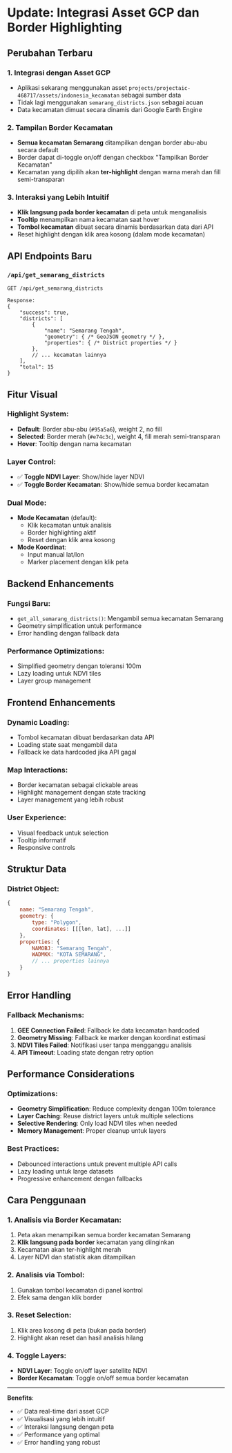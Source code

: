# Update: Integrasi Asset GCP dan Border Highlighting

## Perubahan Terbaru

### 1. **Integrasi dengan Asset GCP**
- Aplikasi sekarang menggunakan asset `projects/projectaic-468717/assets/indonesia_kecamatan` sebagai sumber data
- Tidak lagi menggunakan `semarang_districts.json` sebagai acuan
- Data kecamatan dimuat secara dinamis dari Google Earth Engine

### 2. **Tampilan Border Kecamatan**
- **Semua kecamatan Semarang** ditampilkan dengan border abu-abu secara default
- Border dapat di-toggle on/off dengan checkbox "Tampilkan Border Kecamatan"
- Kecamatan yang dipilih akan **ter-highlight** dengan warna merah dan fill semi-transparan

### 3. **Interaksi yang Lebih Intuitif**
- **Klik langsung pada border kecamatan** di peta untuk menganalisis
- **Tooltip** menampilkan nama kecamatan saat hover
- **Tombol kecamatan** dibuat secara dinamis berdasarkan data dari API
- Reset highlight dengan klik area kosong (dalam mode kecamatan)

## API Endpoints Baru

### `/api/get_semarang_districts`
```http
GET /api/get_semarang_districts

Response:
{
    "success": true,
    "districts": [
        {
            "name": "Semarang Tengah",
            "geometry": { /* GeoJSON geometry */ },
            "properties": { /* District properties */ }
        },
        // ... kecamatan lainnya
    ],
    "total": 15
}
```

## Fitur Visual

### Highlight System:
- **Default**: Border abu-abu (`#95a5a6`), weight 2, no fill
- **Selected**: Border merah (`#e74c3c`), weight 4, fill merah semi-transparan
- **Hover**: Tooltip dengan nama kecamatan

### Layer Control:
- ✅ **Toggle NDVI Layer**: Show/hide layer NDVI
- ✅ **Toggle Border Kecamatan**: Show/hide semua border kecamatan

### Dual Mode:
- **Mode Kecamatan** (default): 
  - Klik kecamatan untuk analisis
  - Border highlighting aktif
  - Reset dengan klik area kosong
- **Mode Koordinat**: 
  - Input manual lat/lon
  - Marker placement dengan klik peta

## Backend Enhancements

### Fungsi Baru:
- `get_all_semarang_districts()`: Mengambil semua kecamatan Semarang
- Geometry simplification untuk performance
- Error handling dengan fallback data

### Performance Optimizations:
- Simplified geometry dengan toleransi 100m
- Lazy loading untuk NDVI tiles
- Layer group management

## Frontend Enhancements

### Dynamic Loading:
- Tombol kecamatan dibuat berdasarkan data API
- Loading state saat mengambil data
- Fallback ke data hardcoded jika API gagal

### Map Interactions:
- Border kecamatan sebagai clickable areas
- Highlight management dengan state tracking
- Layer management yang lebih robust

### User Experience:
- Visual feedback untuk selection
- Tooltip informatif
- Responsive controls

## Struktur Data

### District Object:
```javascript
{
    name: "Semarang Tengah",
    geometry: {
        type: "Polygon",
        coordinates: [[[lon, lat], ...]]
    },
    properties: {
        NAMOBJ: "Semarang Tengah",
        WADMKK: "KOTA SEMARANG",
        // ... properties lainnya
    }
}
```

## Error Handling

### Fallback Mechanisms:
1. **GEE Connection Failed**: Fallback ke data kecamatan hardcoded
2. **Geometry Missing**: Fallback ke marker dengan koordinat estimasi
3. **NDVI Tiles Failed**: Notifikasi user tanpa mengganggu analisis
4. **API Timeout**: Loading state dengan retry option

## Performance Considerations

### Optimizations:
- **Geometry Simplification**: Reduce complexity dengan 100m tolerance
- **Layer Caching**: Reuse district layers untuk multiple selections
- **Selective Rendering**: Only load NDVI tiles when needed
- **Memory Management**: Proper cleanup untuk layers

### Best Practices:
- Debounced interactions untuk prevent multiple API calls
- Lazy loading untuk large datasets
- Progressive enhancement dengan fallbacks

## Cara Penggunaan

### 1. **Analisis via Border Kecamatan**:
1. Peta akan menampilkan semua border kecamatan Semarang
2. **Klik langsung pada border** kecamatan yang diinginkan
3. Kecamatan akan ter-highlight merah
4. Layer NDVI dan statistik akan ditampilkan

### 2. **Analisis via Tombol**:
1. Gunakan tombol kecamatan di panel kontrol
2. Efek sama dengan klik border

### 3. **Reset Selection**:
1. Klik area kosong di peta (bukan pada border)
2. Highlight akan reset dan hasil analisis hilang

### 4. **Toggle Layers**:
- **NDVI Layer**: Toggle on/off layer satellite NDVI
- **Border Kecamatan**: Toggle on/off semua border kecamatan

---

**Benefits**:
- ✅ Data real-time dari asset GCP
- ✅ Visualisasi yang lebih intuitif
- ✅ Interaksi langsung dengan peta
- ✅ Performance yang optimal
- ✅ Error handling yang robust
